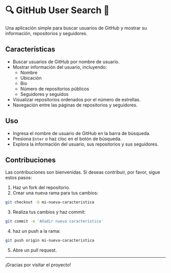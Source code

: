 # 🔍 GitHub User Search 🔎

Una aplicación simple para buscar usuarios de GitHub y mostrar su información, repositorios y seguidores.

## Características

- Buscar usuarios de GitHub por nombre de usuario.
- Mostrar información del usuario, incluyendo:
  - Nombre
  - Ubicación
  - Bio
  - Número de repositorios públicos
  - Seguidores y seguidos
- Visualizar repositorios ordenados por el número de estrellas.
- Navegación entre las páginas de repositorios y seguidores.

## Uso

- Ingresa el nombre de usuario de GitHub en la barra de búsqueda.
- Presiona `Enter` o haz cloc en el botón de búsqueda.
- Explora la información del usuario, sus repositorios y sus seguidores.

## Contribuciones

Las contribuciones son bienvenidas. Si deseas contribuir, por favor, sigue estos pasos:

1. Haz un fork del repositorio.
2. Crear una nueva rama para tus cambios:
```bash
git checkout -b mi-nueva-caracteristica
```
3. Realiza tus cambios y haz commit:
```bash
git commit -m 'Añadir nueva característica'
```
4. haz un push a la rama:
```bash
git push origin mi-nueva-caracteristica
```
5. Abre un pull request.

---

¡Gracias por visitar el proyecto!